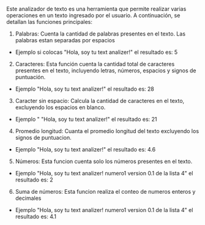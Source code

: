  Este analizador de texto es una herramienta que permite realizar varias operaciones en un texto ingresado por el usuario. A continuación, se detallan las funciones principales: 
 1. Palabras: Cuenta la cantidad de palabras presentes en el texto. Las palabras estan separadas por espacios
 * Ejemplo si colocas "Hola, soy tu text analizer!" el resultado es: 5 

 2. Caracteres: Esta función cuenta la cantidad total de caracteres presentes en el texto, incluyendo letras, números, espacios y signos de puntuación. 
 * Ejemplo "Hola, soy tu text analizer!" el resultado es: 28

 3. Caracter sin espacio:  Calcula la cantidad de caracteres en el texto, excluyendo los espacios en blanco. 
 * Ejemplo " "Hola, soy tu text analizer!" el resultado es: 21

 4. Promedio longitud: Cuanta el promedio longitud del texto excluyendo los signos de puntuacion.
 * Ejemplo "Hola, soy tu text analizer!" el resultado es: 4.6

 5. Números: Esta funcion cuenta solo los números presentes en el texto.
 * Ejemplo "Hola, soy tu text analizer! numero1 version 0.1 de la lista 4" el resultado es: 2 

 6. Suma de números: Esta funcion realiza el conteo de numeros enteros y decimales
* Ejemplo "Hola, soy tu text analizer! numero1 version 0.1 de la lista 4" el resultado es: 4.1 
